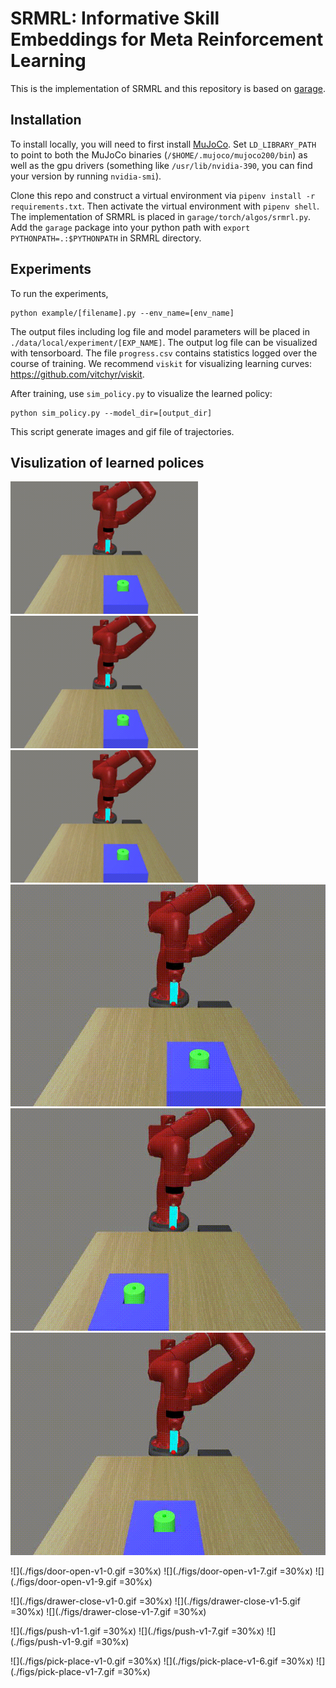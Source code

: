 # SRMRL: Informative Skill Embeddings for Meta Reinforcement Learning

This is the implementation of SRMRL and this repository is based on [garage](https://github.com/rlworkgroup/garage).

## Installation
To install locally, you will need to first install [MuJoCo](https://www.roboti.us/index.html). Set `LD_LIBRARY_PATH` to point to both the MuJoCo binaries (`/$HOME/.mujoco/mujoco200/bin`) as well as the gpu drivers (something like `/usr/lib/nvidia-390`, you can find your version by running `nvidia-smi`).

Clone this repo and construct a virtual environment via `pipenv install -r requirements.txt`. Then activate the virtual environment with `pipenv shell`.
The implementation of SRMRL is placed in `garage/torch/algos/srmrl.py`. Add the `garage` package into your python path with `export PYTHONPATH=.:$PYTHONPATH` in SRMRL directory.

## Experiments
To run the experiments,
```
python example/[filename].py --env_name=[env_name]
```
The output files including log file and model parameters will be placed in `./data/local/experiment/[EXP_NAME]`.
The output log file can be visualized with tensorboard. 
The file `progress.csv` contains statistics logged over the course of training.
We recommend `viskit` for visualizing learning curves: https://github.com/vitchyr/viskit.

After training, use `sim_policy.py` to visualize the learned policy:
```
python sim_policy.py --model_dir=[output_dir]
```
This script generate images and gif file of trajectories.

## Visulization of learned polices
<img src="./figs/button-press-topdown-v1-5.gif" width="300"> <img src="./figs/button-press-topdown-v1-5.gif" width="300"> <img src="./figs/button-press-topdown-v1-5.gif" width="300">
![](./figs/button-press-topdown-v1-5.gif) ![](./figs/button-press-topdown-v1-7.gif) ![](./figs/button-press-topdown-v1-8.gif)

![](./figs/door-open-v1-0.gif =30%x) ![](./figs/door-open-v1-7.gif =30%x) ![](./figs/door-open-v1-9.gif =30%x)

![](./figs/drawer-close-v1-0.gif =30%x) ![](./figs/drawer-close-v1-5.gif =30%x) ![](./figs/drawer-close-v1-7.gif =30%x) 

![](./figs/push-v1-1.gif =30%x) ![](./figs/push-v1-7.gif =30%x) ![](./figs/push-v1-9.gif =30%x) 

![](./figs/pick-place-v1-0.gif =30%x) ![](./figs/pick-place-v1-6.gif =30%x) ![](./figs/pick-place-v1-7.gif =30%x) 

